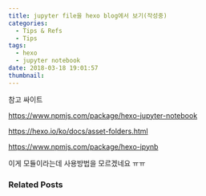 ```yaml
---
title: jupyter file을 hexo blog에서 보기(작성중)
categories:
  - Tips & Refs
  - Tips
tags:
  - hexo
  - jupyter notebook
date: 2018-03-18 19:01:57
thumbnail:
---
```

참고 싸이트

https://www.npmjs.com/package/hexo-jupyter-notebook

https://hexo.io/ko/docs/asset-folders.html

https://www.npmjs.com/package/hexo-ipynb

이게 모듈이라는데 사용방법을 모르겠네요 ㅠㅠ


### Related Posts